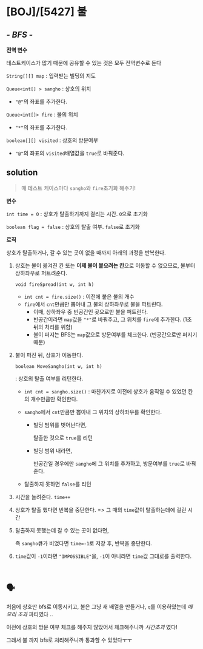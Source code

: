 # [BOJ]/[5427] 불

## *- BFS -*

**전역 변수** 

테스트케이스가 많기 때문에 공유할 수 있는 것은 모두 전역변수로 둔다

`String[][] map` : 입력받는 빌딩의 지도

`Queue<int[] > sangho` : 상호의 위치

* `"@"`의 좌표를 추가한다.

`Queue<int[]> fire` : 불의 위치

* `"*"`의 좌표를 추가한다.

`boolean[][] visited` : 상호의 방문여부

* `"@"`의 좌표의 `visited`배열값을 `true`로 바꿔준다.

## solution

> 매 테스트 케이스마다 `sangho`와 `fire`초기화 해주기!

**변수**

`int time = 0` : 상호가 탈출하기까지 걸리는 시간. `0`으로 초기화

`boolean flag = false` : 상호의 탈출 여부. `false`로 초기화

**로직**

상호가 탈출하거나, 갈 수 있는 곳이 없을 때까지 아래의 과정을 반복한다.

1. 상호는 불이 옮겨진 칸 또는 **이제 불이 붙으려는 칸**으로 이동할 수 없으므로, 불부터 상하좌우로 퍼트려준다.

   `void fireSpread(int w, int h)`

   * `int cnt = fire.size()` : 이전에 붙은 불의 개수
   * `fire`에서 `cnt`만큼만 뽑아내 그 불의 상하좌우로 불을 퍼트린다.
     * 이때, 상하좌우 중 빈공간인 곳으로만 불을 퍼트린다.
     * 빈공간이라면 `map`값을 `"*"`로 바꿔주고, 그 위치를 `fire`에 추가한다. (1초 뒤의 처리를 위함)
     * 불이 퍼지는 BFS는 `map`값으로 방문여부를 체크한다. (빈공간으로만 퍼지기 때문)

2. 불이 퍼진 뒤, 상호가 이동한다.

   `boolean MoveSangho(int w, int h)`

   : 상호의 탈출 여부를 리턴한다.

   * `int cnt = sangho.size()` : 마찬가지로 이전에 상호가 움직일 수 있었던 칸의 개수만큼만 확인한다.

   * `sangho`에서 `cnt`만큼만 뽑아내 그 위치의 상하좌우를 확인한다.

     * 빌딩 범위를 벗어난다면,

       탈출한 것으로 `true`를 리턴

     * 빌딩 범위 내라면, 

       빈공간일 경우에만 `sangho`에 그 위치를 추가하고, 방문여부를 `true`로 바꿔준다.

   * 탈출하지 못하면 `false`를 리턴

3. 시간을 늘려준다.  `time++`

4. 상호가 탈출 했다면 반복을 중단한다. => 그 때의 `time`값이 탈출하는데에 걸린 시간

5. 탈출하지 못했는데 갈 수 있는 곳이 없다면,

   즉 `sangho`큐가 비었다면 `time=-1`로 저장 후, 반복을 중단한다.

6. `time`값이 `-1`이라면 `"IMPOSSIBLE"`을, `-1`이 아니라면 `time`값 그대로를 출력한다.

</br>

## :speaking_head:

처음에 상호만 bfs로 이동시키고, 불은 그냥 새 배열을 만들거나, `q`를 이용하였는데 *메모리 초과* 파티였다 ..

이전에 상호의 방문 여부 체크를 해주지 않았어서 체크해주니까 *시간초과* 였다!

그래서 불 까지 bfs로 처리해주니까 통과할 수 있었다ㅜㅜ

